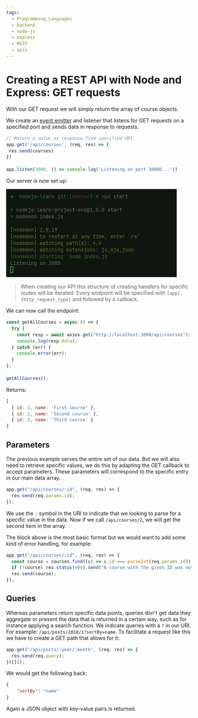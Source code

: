 ```yaml
---
tags:
  - Programming_Languages
  - backend
  - node-js
  - express
  - REST
  - apis
---
```


# Creating a REST API with Node and Express: GET requests

With our GET request we will simply return the array of course objects.

We create an [event emitter](Events%20module.md#event-emitters) and listener that listens for GET requests on a specified port and sends data in response to requests. 

```js
// Return a value as response from specified URI
app.get('/api/courses', (req, res) => {
 res.send(courses)
})

app.listen(3000, () => console.log('Listening on port 30000...'))
```

Our server is now set up:

![](/img/server-listening.png)


> When creating our API this structure of creating handlers for specific routes will be iterated. Every endpoint will be specified with `[app].[http_request_type]` and followed by a callback.

We can now call the endpoint:

```js
const getAllCourses = async () => {
  try {
    const resp = await axios.get("http://localhost:3000/api/courses");
    console.log(resp.data);
  } catch (err) {
    console.error(err);
  }
};

getAllCourses();
```
Returns: 

```js
[
  { id: 1, name: 'First course' },
  { id: 2, name: 'Second course' },
  { id: 3, name: 'Third course' }
]
```

## Parameters

The previous example serves the entire set of our data. But we will also need to retrieve specific values, we do this by adapting the GET callback to accept parameters. These parameters will correspond to the specific entry in our main data array. 

````js
app.get("/api/courses/:id", (req, res) => {
  res.send(req.params.id);
});
````

We use the `:` symbol in the URI to indicate that we looking to parse for a specific value in the data. Now if we call `/api/courses/2`, we will get the second item in the array.

The block above is the most basic format but we would want to add some kind of error handling, for example:

```js
app.get("/api/courses/:id", (req, res) => {
  const course = courses.find((c) => c.id === parseInt(req.params.id));
  if (!course) res.status(404).send("A course with the given ID was not found");
  res.send(course);
});
```


## Queries

Whereas parameters return specific data points, queries don't get data they aggregate or present the data that is returned in a certain way, such as for instance applying a search function. We indicate queries with a `?` in our URI.
For example: `/api/posts/2018/1?sortBy=name`.
To facilitate a request like  this we have to create a GET path that allows for it:

````js
app.get("/api/posts/:year/:month", (req, res) => {
  res.send(req.query);
})[]();
````

We would get the following back:

````json
{
	"sortBy": "name"
}
````

Again a JSON object with key-value pairs is returned.
